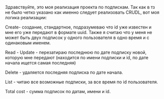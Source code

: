Здравствуйте, это моя реализация проекта по подпискам.
Так как в тз не было четко указано как именно следует реализовать CRUDL, вот моя логика реализации:

Create- создание, стандартное, подразумеваю что id уже известен и мне его уже передают в формате uuid. Также я считаю что у меня не может быть двух подписок у одного пользователя в одно время и с одинаковым именем.

Read -
Update - перезатираю последнюю по дате подписку новой, которую мне передают (находится по имени подписки и id, по дате начала ищется самая последняя)

Delete - удаляется последняя подписка по дате начала.

List - читаю все возможные подписки, за все время по id пользователя.

Total cost - сумма подписок по датам, имени и id.

